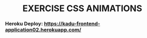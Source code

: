 <h1 align=center>EXERCISE CSS ANIMATIONS</h1>

### Heroku Deploy: https://kadu-frontend-application02.herokuapp.com/
